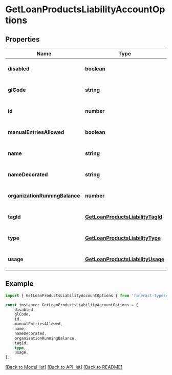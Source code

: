 # GetLoanProductsLiabilityAccountOptions


## Properties

Name | Type | Description | Notes
------------ | ------------- | ------------- | -------------
**disabled** | **boolean** |  | [optional] [default to undefined]
**glCode** | **string** |  | [optional] [default to undefined]
**id** | **number** |  | [optional] [default to undefined]
**manualEntriesAllowed** | **boolean** |  | [optional] [default to undefined]
**name** | **string** |  | [optional] [default to undefined]
**nameDecorated** | **string** |  | [optional] [default to undefined]
**organizationRunningBalance** | **number** |  | [optional] [default to undefined]
**tagId** | [**GetLoanProductsLiabilityTagId**](GetLoanProductsLiabilityTagId.md) |  | [optional] [default to undefined]
**type** | [**GetLoanProductsLiabilityType**](GetLoanProductsLiabilityType.md) |  | [optional] [default to undefined]
**usage** | [**GetLoanProductsLiabilityUsage**](GetLoanProductsLiabilityUsage.md) |  | [optional] [default to undefined]

## Example

```typescript
import { GetLoanProductsLiabilityAccountOptions } from 'fineract-typescript-client';

const instance: GetLoanProductsLiabilityAccountOptions = {
    disabled,
    glCode,
    id,
    manualEntriesAllowed,
    name,
    nameDecorated,
    organizationRunningBalance,
    tagId,
    type,
    usage,
};
```

[[Back to Model list]](../README.md#documentation-for-models) [[Back to API list]](../README.md#documentation-for-api-endpoints) [[Back to README]](../README.md)
